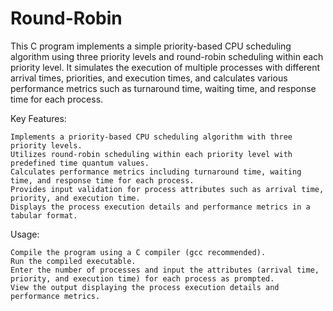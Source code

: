 # Round-Robin
This C program implements a simple priority-based CPU scheduling algorithm using three priority levels and round-robin scheduling within each priority level. It simulates the execution of multiple processes with different arrival times, priorities, and execution times, and calculates various performance metrics such as turnaround time, waiting time, and response time for each process.

Key Features:

    Implements a priority-based CPU scheduling algorithm with three priority levels.
    Utilizes round-robin scheduling within each priority level with predefined time quantum values.
    Calculates performance metrics including turnaround time, waiting time, and response time for each process.
    Provides input validation for process attributes such as arrival time, priority, and execution time.
    Displays the process execution details and performance metrics in a tabular format.

Usage:

    Compile the program using a C compiler (gcc recommended).
    Run the compiled executable.
    Enter the number of processes and input the attributes (arrival time, priority, and execution time) for each process as prompted.
    View the output displaying the process execution details and performance metrics.
